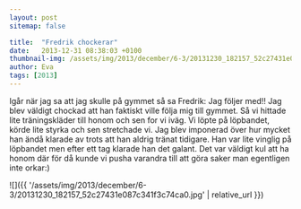 ```yaml
---
layout: post
sitemap: false

title:  "Fredrik chockerar"
date:   2013-12-31 08:38:03 +0100
thumbnail-img: /assets/img/2013/december/6-3/20131230_182157_52c27431e087c341f3c74ca0.jpg
author: Eva
tags: [2013]
---
```


Igår när jag sa att jag skulle på gymmet så sa Fredrik: Jag följer med!! Jag blev väldigt chockad att han faktiskt ville följa mig till gymmet. Så vi hittade lite träningskläder till honom och sen for vi iväg. Vi löpte på löpbandet, körde lite styrka och sen stretchade vi. Jag blev imponerad över hur mycket han ändå klarade av trots att han aldrig tränat tidigare. Han var lite vinglig på löpbandet men efter ett tag klarade han det galant. Det var väldigt kul att ha honom där för då kunde vi pusha varandra till att göra saker man egentligen inte orkar:)

![]({{ '/assets/img/2013/december/6-3/20131230_182157_52c27431e087c341f3c74ca0.jpg'  | relative_url }})

